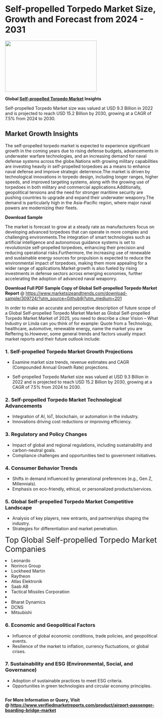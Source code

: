 <H1>Self-propelled Torpedo Market Size, Growth and Forecast from 2024 - 2031</H1><img class="aligncenter size-medium wp-image-584254" src="https://thirdeyenews.in/wp-content/uploads/2024/09/Global-Market-Research-300x168.jpeg" alt="" width="300" height="168" /><p><strong>Global&nbsp;<a href="https://www.marketsizeandtrends.com/download-sample/309724/?utm_source=Github8j?utm_medium=201">Self-propelled Torpedo Market</a> Insights</strong></p><p>Self-propelled Torpedo Market size was valued at USD 9.3 Billion in 2022 and is projected to reach USD 15.2 Billion by 2030, growing at a CAGR of 7.5% from 2024 to 2030.</p><p><h2>Market Growth Insights</h2> The self-propelled torpedo market is expected to experience significant growth in the coming years due to rising defense budgets, advancements in underwater warfare technologies, and an increasing demand for naval defense systems across the globe.Nations with growing military capabilities are investing heavily in self-propelled torpedoes as a means to enhance naval defense and improve strategic deterrence.The market is driven by technological innovations in torpedo design, including longer ranges, higher speeds, and improved targeting systems, along with the growing use of torpedoes in both military and commercial applications.Additionally, geopolitical tensions and the need for stronger maritime security are pushing countries to upgrade and expand their underwater weaponry.The demand is particularly high in the Asia-Pacific region, where major naval powers are modernizing their fleets.<p><strong>Download Sample</strong></p> The market is forecast to grow at a steady rate as manufacturers focus on developing advanced torpedoes that can operate in more complex and challenging environments.The integration of smart technologies such as artificial intelligence and autonomous guidance systems is set to revolutionize self-propelled torpedoes, enhancing their precision and reducing operational risks.Furthermore, the increasing use of renewable and sustainable energy sources for propulsion is expected to reduce the environmental impact of torpedoes, making them more appealing for a wider range of applications.Market growth is also fueled by rising investments in defense sectors across emerging economies, further accelerating the adoption of advanced naval weaponry.<p><span class=""><strong>Download Full PDF Sample Copy of Global Self-propelled Torpedo Market Report</strong> @ <a href="https://www.marketsizeandtrends.com/download-sample/309724/?utm_source=Github8j?utm_medium=201" target="_blank">https://www.marketsizeandtrends.com/download-sample/309724/?utm_source=Github8j?utm_medium=201</a></span></p><p>In order to make an accurate and perceptive description of future scope of a Global&nbsp;Self-propelled Torpedo Market Market as Global&nbsp;Self-propelled Torpedo Market Market of 2025, you need to describe a clear Vision &ndash; What Industry or Linda can you think of for example: Quote from a Technology, healthcare, automotive, renewable energy, name the market you are Reffering to.However, some general trends and factors usually impact market reports and their future outlook include:</p><h3>1.&nbsp;<strong>Self-propelled Torpedo Market Growth Projections</strong></h3><ul><li>Examine market size trends, revenue estimates and CAGR (Compounded Annual Growth Rate) projections.</li><li><p>Self-propelled Torpedo Market size was valued at USD 9.3 Billion in 2022 and is projected to reach USD 15.2 Billion by 2030, growing at a CAGR of 7.5% from 2024 to 2030.</p></li></ul><h3>2.&nbsp;<strong>Self-propelled Torpedo Market Technological Advancements</strong></h3><ul><li>Integration of AI, IoT, blockchain, or automation in the industry.</li><li>Innovations driving cost reductions or improving efficiency.</li></ul><h3>3.&nbsp;<strong>Regulatory and Policy Changes</strong></h3><ul><li>Impact of global and regional regulations, including sustainability and carbon-neutral goals.</li><li>Compliance challenges and opportunities tied to government initiatives.</li></ul><h3>4.&nbsp;<strong>Consumer Behavior Trends</strong></h3><ul><li>Shifts in demand influenced by generational preferences (e.g., Gen Z, Millennials).</li><li>Emphasis on eco-friendly, ethical, or personalized products/services.</li></ul><h3>5.&nbsp;<strong>Global Self-propelled Torpedo Market Competitive Landscape</strong></h3><ul><li>Analysis of key players, new entrants, and partnerships shaping the industry.</li><li>Strategies for differentiation and market penetration.</li></ul><p data-pm-slice="1 1 []"><span style="color: inherit; font-family: inherit; font-size: 25px;">Top Global Self-propelled Torpedo Market Companies</span></p><div class="" data-test-id=""><p><li>Leonardo</li><li> Norinco Group</li><li> Lockheed Martin</li><li> Raytheon</li><li> Atlas Elektronik</li><li> Saab AB</li><li> Tactical Missiles Corporation</li><li></li><li> Bharat Dynamics</li><li> DCNS</li><li> Mitsubishi</li></p></div><h3>6.&nbsp;<strong>Economic and Geopolitical Factors</strong></h3><ul><li>Influence of global economic conditions, trade policies, and geopolitical events.</li><li>Resilience of the market to inflation, currency fluctuations, or global crises.</li></ul><h3>7.&nbsp;<strong>Sustainability and ESG (Environmental, Social, and Governance)</strong></h3><ul><li>Adoption of sustainable practices to meet ESG criteria.</li><li>Opportunities in green technologies and circular economy principles.</li></ul><h2><strong style="font-size: 14px;">For More Information or Query, Visit @&nbsp;</strong><a style="background-color: #ffffff; font-size: 14px;" href="https://www.marketsizeandtrends.com/report/self-propelled-torpedo-market/" target="_blank">https://www.verifiedmarketreports.com/product/airport-passenger-boarding-bridge-market</a></h2>
